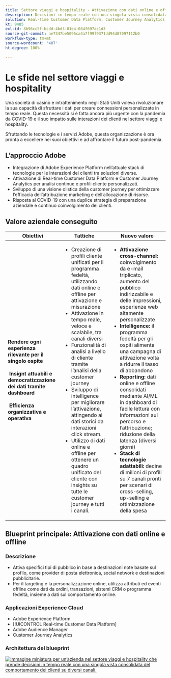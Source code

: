 ```yaml
---
title: Settore viaggi e hospitality - Attivazione con dati online e offline
description: Decisioni in tempo reale con una singola vista consolidata del comportamento dei clienti su diversi canali.
solution: Real-Time Customer Data Platform, Customer Journey Analytics, Analytics, Audience Manager, Experience Manager, Target
kt: 9485
exl-id: 8b96cc5f-bcdd-4bd3-81e4-084f697ac1d3
source-git-commit: ae7347be5095ca4a7f99f9371dd94d87097112b0
workflow-type: tm+mt
source-wordcount: '407'
ht-degree: 100%

---
```


# Le sfide nel settore viaggi e hospitality

Una società di casinò e intrattenimento negli Stati Uniti voleva rivoluzionare la sua capacità di sfruttare i dati per creare connessioni personalizzate in tempo reale. Questa necessità si è fatta ancora più urgente con la pandemia da COVID-19 e il suo impatto sulle interazioni dei clienti nel settore viaggi e hospitality.

Sfruttando le tecnologie e i servizi Adobe, questa organizzazione è ora pronta a eccellere nei suoi obiettivi e ad affrontare il futuro post-pandemia.

## L’approccio Adobe

* Integrazione di Adobe Experience Platform nell’attuale stack di tecnologie per le interazioni dei clienti tra soluzioni diverse.
* Attivazione di Real-time Customer Data Platform e Customer Journey Analytics per analisi continue e profili cliente personalizzati.
* Sviluppo di una visione olistica della customer journey per ottimizzare l’efficacia dell’attribuzione marketing e dell’allocazione di risorse.
* Risposta al COVID-19 con una duplice strategia di preparazione aziendale e continuo coinvolgimento dei clienti.

## Valore aziendale conseguito

| Obiettivi | Tattiche | Nuovo valore |
|---|---|---|
| **Rendere ogni esperienza rilevante per il singolo ospite **<br></br>** Insignt attuabili e democratizzazione dei dati tramite dashboard **<br></br>** Efficienza organizzativa e operativa**</ul> | <ul><li>Creazione di profili cliente unificati per il programma fedeltà, utilizzando dati online e offline per attivazione e misurazione</li><li>Attivazione in tempo reale, veloce e scalabile, tra canali diversi</li><li>Funzionalità di analisi a livello di cliente tramite l’analisi della customer journey</li><li>Sviluppo di intelligence per migliorare l’attivazione, attingendo ai dati storici da interazioni click stream.</li><li>Utilizzo di dati online e offline per ottenere un quadro unificato del cliente con insights su tutte le customer journey e tutti i canali.</li></ul> | <ul><li><strong>Attivazione cross-channel: </strong>coinvolgimento da e-mail triplicato, aumento del pubblico indirizzabile e delle impressioni, esperienze web altamente personalizzate </li><li><strong>Intelligence: </strong>il programma fedeltà per gli ospiti alimenta una campagna di attivazione volta a ridurre il tasso di abbandono</li><li><strong>Reporting: </strong>dati online e offline consolidati mediante AI/ML in dashboard di facile lettura con informazioni sul percorso e l’attribuzione; riduzione della latenza (diversi giorni)</li><li><strong>Stack di tecnologie adattabili: </strong>decine di milioni di profili su 7 canali pronti per scenari di cross-selling, up-selling e ottimizzazione della spesa</li></ul> |

## Blueprint principale: Attivazione con dati online e offline

### Descrizione

<ul><li>Attiva specifici tipi di pubblico in base a destinazioni note basate sul profilo, come provider di posta elettronica, social network e destinazioni pubblicitarie.</li><li>Per il targeting e la personalizzazione online, utilizza attributi ed eventi offline come dati da ordini, transazioni, sistemi CRM o programma fedeltà, insieme a dati sul comportamento online.</li></li></ul>

### Applicazioni Experience Cloud

<ul><li>Adobe Experience Platform</li><li>[!UICONTROL Real-time Customer Data Platform]</li><li>Adobe Audience Manager</li><li>Customer Journey Analytics</li></ul>

### Architettura del blueprint

<a href="https://experienceleague.adobe.com/docs/blueprints-learn/architecture/audience-activation/platform-and-applications.html?lang=it"><img alt="immagine miniatura per un’azienda nel settore viaggi e hospitality che prende decisioni in tempo reale con una singola vista consolidata del comportamento dei clienti su diversi canali." src="https://experienceleague.adobe.com/docs/blueprints-learn/assets/known_activation.svg" class="modal-image" /></a>
